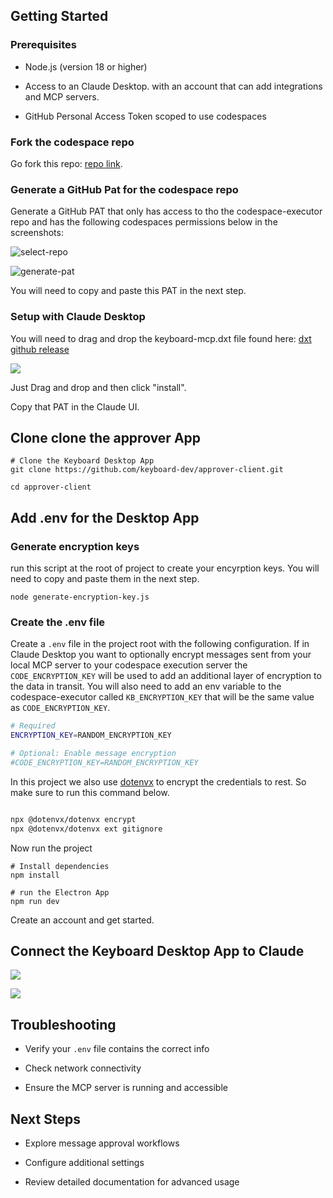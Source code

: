 ## Getting Started

### Prerequisites

* Node.js (version 18 or higher)

* Access to an Claude Desktop. with an account that can add integrations and MCP servers.

* GitHub Personal Access Token scoped to use codespaces

### Fork the codespace repo

Go fork this repo: [repo link](https://github.com/keyboard-dev/codespace-executor).

### Generate a GitHub Pat for the codespace repo

Generate a GitHub PAT that only has access to tho the codespace-executor repo and has the following codespaces permissions below in the screenshots:

![select-repo](/img/select_repo.png)

![generate-pat](/img/pat.png)

You will need to copy and paste this PAT in the next step.

### Setup with Claude Desktop

You will need to drag and drop the keyboard-mcp.dxt file found here: [dxt github release](https://github.com/keyboard-dev/keyboard-mcp/releases)

![](/img/desktop.png)

Just Drag and drop and then click "install".

Copy that PAT in the Claude UI.

## Clone clone the approver App

```
# Clone the Keyboard Desktop App
git clone https://github.com/keyboard-dev/approver-client.git

cd approver-client
```

## Add .env for the Desktop App

### Generate encryption keys

run this script at the root of project to create your encyrption keys. You will need to copy and paste them in the next step.

```
node generate-encryption-key.js
```

### Create the .env file

Create a `.env` file in the project root with the following configuration. If in Claude Desktop you want to optionally encrypt messages sent from your local MCP server to your codespace execution server the `CODE_ENCRYPTION_KEY` will be used to add an additional layer of encryption to the data in transit. You will also need to add an env variable to the codespace-executor called `KB_ENCRYPTION_KEY` that will be the same value as `CODE_ENCRYPTION_KEY`.

```bash
# Required
ENCRYPTION_KEY=RANDOM_ENCRYPTION_KEY

# Optional: Enable message encryption
#CODE_ENCRYPTION_KEY=RANDOM_ENCRYPTION_KEY
```

In this project we also use [dotenvx](https://dotenvx.com) to encrypt the credentials to rest. So make sure to run this command below.

```bash

npx @dotenvx/dotenvx encrypt
npx @dotenvx/dotenvx ext gitignore
```

Now run the project

```
# Install dependencies
npm install

# run the Electron App
npm run dev
```

Create an account and get started.

## Connect the Keyboard Desktop App to Claude

![](/img/click-settings.png)

![](upload)

## Troubleshooting

* Verify your `.env` file contains the correct info

* Check network connectivity

* Ensure the MCP server is running and accessible

## Next Steps

* Explore message approval workflows

* Configure additional settings

* Review detailed documentation for advanced usage
